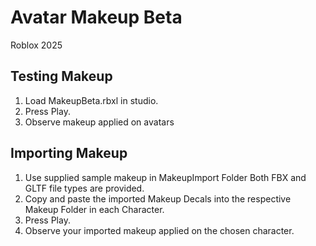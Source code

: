 # Avatar Makeup Beta
Roblox 2025

## Testing Makeup
1. Load MakeupBeta.rbxl in studio.
2. Press Play.
3. Observe makeup applied on avatars

## Importing Makeup
1. Use supplied sample makeup in MakeupImport Folder
Both FBX and GLTF file types are provided.
2. Copy and paste the imported Makeup Decals into the respective Makeup Folder in each Character.
3. Press Play.
4. Observe your imported makeup applied on the chosen character.
